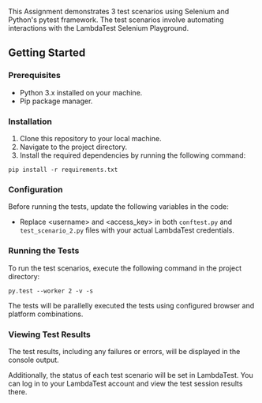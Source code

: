 <!DOCTYPE html>
<html>
<head>
  <meta charset="UTF-8">
  <title>Selenium Python 101 Test Scenarios</title>
</head>
<body>
  <p>This Assignment demonstrates 3 test scenarios using Selenium and Python's pytest framework. The test scenarios involve automating interactions with the LambdaTest Selenium Playground.
</p>
  
  <h2>Getting Started</h2>
  
  <h3>Prerequisites</h3>
  <ul>
    <li>Python 3.x installed on your machine.</li>
    <li>Pip package manager.</li>
  </ul>
  
  <h3>Installation</h3>
  <ol>
    <li>Clone this repository to your local machine.</li>
    <li>Navigate to the project directory.</li>
    <li>Install the required dependencies by running the following command:</li>
  </ol>
  <pre><code>pip install -r requirements.txt</code></pre>
  
  <h3>Configuration</h3>
  <p>Before running the tests, update the following variables in the code:</p>
  <ul>
    <li>Replace &lt;username&gt; and &lt;access_key&gt; in both <code>conftest.py</code> and <code>test_scenario_2.py</code> files with your actual LambdaTest credentials.</li>
  </ul>
  
  <h3>Running the Tests</h3>
  <p>To run the test scenarios, execute the following command in the project directory:</p>
  <pre><code>py.test --worker 2 -v -s</code></pre>
  <p>The tests will be parallelly executed the tests using configured browser and platform combinations.</p>
  
  <h3>Viewing Test Results</h3>
  <p>The test results, including any failures or errors, will be displayed in the console output.</p>
  <p>Additionally, the status of each test scenario will be set in LambdaTest. You can log in to your LambdaTest account and view the test session results there.</p>
  
</body>
</html>
